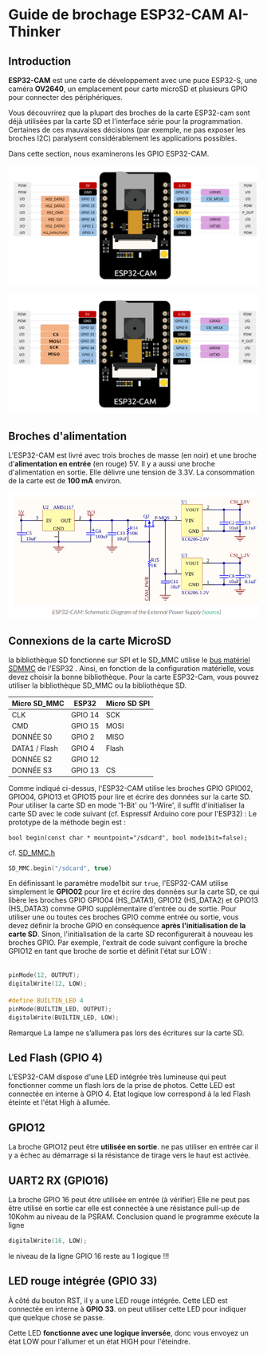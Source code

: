 ﻿# Guide de brochage ESP32-CAM AI-Thinker

## Introduction
**ESP32-CAM** est une carte de développement avec une puce ESP32-S, une caméra **OV2640**, un emplacement pour carte microSD et plusieurs GPIO pour connecter des périphériques. 

Vous découvrirez que la plupart des broches de la carte ESP32-cam sont déjà utilisées par la carte SD et l'interface série pour la programmation. Certaines de ces mauvaises décisions (par exemple, ne pas exposer les broches I2C) paralysent considérablement les applications possibles.

Dans cette section, nous examinerons les GPIO ESP32-CAM.


![brochage MMC](/hardware/Brochage_MMC.png)

![brochage SPI](/hardware/Brochage_SPI.png)

## Broches d'alimentation

L'ESP32-CAM est livré avec trois broches de masse (en noir) et une broche d'**alimentation en entrée** (en rouge) 5V.
Il y a aussi  une broche d'alimentation en sortie. Elle délivre une tension de  3.3V.
La consommation de la carte est de **100 mA** environ.

![alimentation](/hardware/alimentation.png)

## Connexions de la carte MicroSD

la bibliothèque SD fonctionne sur SPI et le SD_MMC utilise le [bus matériel SDMMC](https://docs.espressif.com/projects/esp-idf/en/latest/esp32/api-reference/peripherals/sdmmc_host.html) de l'ESP32 . Ainsi, en fonction de la configuration matérielle, vous devez choisir la bonne bibliothèque. Pour la carte ESP32-Cam, vous pouvez utiliser la bibliothèque  SD_MMC ou la bibliothèque SD. 

| Micro SD_MMC |  ESP32 | Micro SD SPI |
|-------------------|-----|----|
| CLK | GPIO 14 | SCK |
| CMD | GPIO 15 | MOSI |
| DONNÉE S0 | GPIO 2 | MISO | 
| DATA1 / Flash | GPIO 4 | Flash |
| DONNÉE S2 | GPIO 12 |  |
| DONNÉE S3 | GPIO 13 | CS |

Comme indiqué ci-dessus, l'ESP32-CAM utilise les broches GPIO GPIO02, GPIO04, GPIO13 et GPIO15 pour lire et écrire des données sur la carte SD. Pour utiliser la carte SD en mode '1-Bit' ou '1-Wire', il suffit d'initialiser la carte SD avec le code suivant (cf. Espressif Arduino core pour l'ESP32) : Le prototype de la méthode begin est :
```
bool begin(const char * mountpoint="/sdcard", bool mode1bit=false); 
```
cf. [SD_MMC.h](https://github.com/espressif/arduino-esp32/blob/master/libraries/SD_MMC/src/SD_MMC.h)

```cpp
SD_MMC.begin("/sdcard", true)
```
En définissant le paramètre mode1bit sur ```true```, l'ESP32-CAM utilise simplement le **GPIO02** pour lire et écrire des données sur la carte SD, ce qui libère les broches GPIO GPIO04 (HS_DATA1), GPIO12 (HS_DATA2) et GPIO13 (HS_DATA3) comme GPIO supplémentaire d'entrée ou de sortie. Pour utiliser une ou toutes ces broches GPIO  comme entrée ou  sortie, vous devez définir la broche GPIO en conséquence **après l'initialisation de la carte SD**. Sinon, l'initialisation de la carte SD reconfigurerait à nouveau les broches GPIO. Par exemple, l'extrait de code suivant configure la broche  GPIO12 en tant que broche de sortie et définit l'état sur LOW :
```cpp

pinMode(12, OUTPUT); 
digitalWrite(12, LOW);

#define BUILTIN_LED 4
pinMode(BUILTIN_LED, OUTPUT); 
digitalWrite(BUILTIN_LED, LOW);
```
Remarque La lampe ne s’allumera pas lors des écritures sur la carte SD.



## Led Flash  (GPIO 4)
L'ESP32-CAM dispose d'une LED intégrée très lumineuse qui peut fonctionner comme un flash lors de la prise de  photos. Cette LED est connectée en interne à GPIO 4.
Etat logique low correspond à la led Flash éteinte et l'état High à allumée. 

## GPIO12
La broche GPIO12 peut être **utilisée en sortie**. ne pas utiliser en entrée car il y a échec au démarrage si la résistance de tirage vers le haut est activée. 

## UART2 RX (GPIO16)
La broche GPIO 16 peut être utilisée en entrée (à vérifier)
Elle ne peut pas être utilisé en sortie car elle est connectée à une résistance pull-up de 10Kohm au niveau de la PSRAM. Conclusion quand le programme exécute la ligne

```cpp
digitalWrite(16, LOW);
```
le niveau de la ligne GPIO 16 reste au 1 logique !!!



## LED rouge intégrée (GPIO 33)

À côté du bouton RST, il y a une LED rouge intégrée. Cette LED est connectée en interne à **GPIO 33**. on peut utiliser cette LED pour indiquer que quelque chose se passe.

Cette LED **fonctionne avec une logique inversée**, donc vous envoyez un état LOW pour l'allumer et un état HIGH pour l'éteindre.



